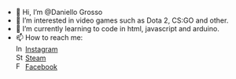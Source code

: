- 👋 Hi, I’m @Daniello Grosso
- 👀 I’m interested in video games such as Dota 2, CS:GO and other.
- 🌱 I’m currently learning to code in html, javascript and arduino.
- 📫 How to reach me: <br>
<img alt="Instagram" src="https://pnggrid.com/wp-content/uploads/2021/06/Red-Instagram-Logo.png](https://upload.wikimedia.org/wikipedia/commons/thumb/a/a5/Instagram_icon.png/1200px-Instagram_icon.png" width="15px" height="15px"/> [Instagram](https://www.instagram.com/danu_.gr/)<br>
<img alt="Steam" src="https://cdn.freebiesupply.com/images/large/2x/steam-logo-transparent.png" width="15px" height="15px"/> [Steam](https://steamcommunity.com/id/ruuddy/)<br>
<img alt="Facebook" src="https://upload.wikimedia.org/wikipedia/commons/thumb/f/fb/Facebook_icon_2013.svg/1024px-Facebook_icon_2013.svg.png" width="15px" height="15px"/> [Facebook](https://www.facebook.com/daniel.grosu.9216/)<br>
